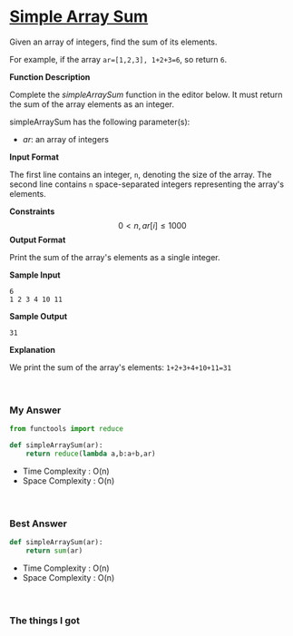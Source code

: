 # [Simple Array Sum](https://www.hackerrank.com/challenges/simple-array-sum/problem)

Given an array of integers, find the sum of its elements.

For example, if the array `ar=[1,2,3], 1+2+3=6`, so return `6`.

**Function Description**

Complete the *simpleArraySum* function in the editor below. It must return the sum of the array elements as an integer.

simpleArraySum has the following parameter(s):

- *ar*: an array of integers

**Input Format**

The first line contains an integer, `n`, denoting the size of the array.
The second line contains `n` space-separated integers representing the array's elements.

**Constraints**
$$
0<n,ar[i] \leq1000
$$
**Output Format**

Print the sum of the array's elements as a single integer.

**Sample Input**

```
6
1 2 3 4 10 11
```

**Sample Output**

```
31
```

**Explanation**

We print the sum of the array's elements: `1+2+3+4+10+11=31`

　  

### My Answer

```python
from functools import reduce

def simpleArraySum(ar):
    return reduce(lambda a,b:a+b,ar)
```

* Time Complexity : O(n)
* Space Complexity : O(n)

　  

### Best Answer

```python
def simpleArraySum(ar):
    return sum(ar)
```

* Time Complexity : O(n)
* Space Complexity : O(n)

　  

### The things I got

